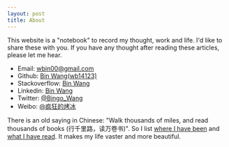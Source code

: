 ```yaml
---
layout: post
title: About
---
```


This website is a "notebook" to record my thought, work and life. I'd like to share these with you. If you have any thought after reading these articles, please let me hear.

+ Email: [wbin00@gmail.com](mailto:wbin00@gmail.com)
+ Github: [Bin Wang(wb14123)](https://github.com/wb14123)
+ Stackoverflow: [Bin Wang](http://stackoverflow.com/users/1068627/bin-wang)
+ Linkedin: [Bin Wang](http://www.linkedin.com/profile/view?id=128350957)
+ Twitter: [@Bingo_Wang](https://twitter.com/Bingo_Wang)
+ Weibo: [@疯狂的烤冰](https://weibo.com/kaobing)

There is an old saying in Chinese: "Walk thousands of miles, and read thousands of books (行千里路，读万卷书)". So I list [where I have been](/travel.html) and [what I have read](/read.html). It makes my life vaster and more beautiful.
